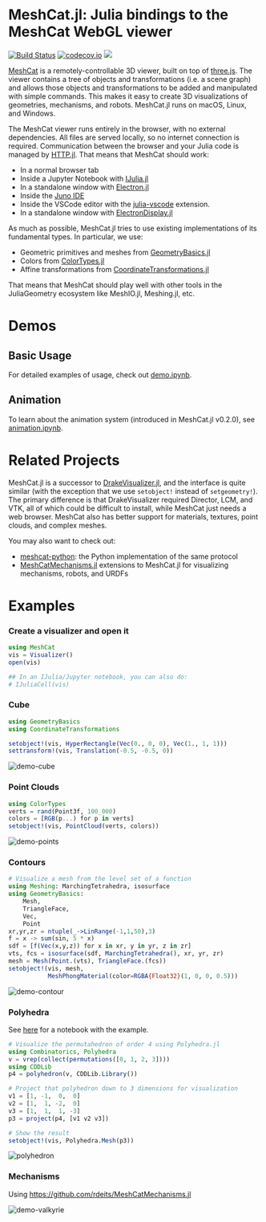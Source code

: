 # MeshCat.jl: Julia bindings to the MeshCat WebGL viewer

[![Build Status](https://github.com/rdeits/MeshCat.jl/workflows/CI/badge.svg)](https://github.com/rdeits/MeshCat.jl/actions?query=workflow%3ACI)
[![codecov.io](https://codecov.io/github/rdeits/MeshCat.jl/coverage.svg?branch=master)](https://codecov.io/github/rdeits/MeshCat.jl?branch=master)
[![](https://img.shields.io/badge/docs-dev-blue.svg)](https://rdeits.github.com/MeshCat.jl/dev)

[MeshCat](https://github.com/meshcat-dev/meshcat) is a remotely-controllable 3D viewer, built on top of [three.js](https://threejs.org/). The viewer contains a tree of objects and transformations (i.e. a scene graph) and allows those objects and transformations to be added and manipulated with simple commands. This makes it easy to create 3D visualizations of geometries, mechanisms, and robots. MeshCat.jl runs on macOS, Linux, and Windows.

The MeshCat viewer runs entirely in the browser, with no external dependencies. All files are served locally, so no internet connection is required. Communication between the browser and your Julia code is managed by [HTTP.jl](https://github.com/JuliaWeb/HTTP.jl). That means that MeshCat should work:

* In a normal browser tab
* Inside a Jupyter Notebook with [IJulia.jl](https://github.com/JuliaLang/IJulia.jl)
* In a standalone window with [Electron.jl](https://github.com/davidanthoff/Electron.jl)
* Inside the [Juno IDE](http://junolab.org/)
* Inside the VSCode editor with the [julia-vscode](https://www.julia-vscode.org/) extension.
* In a standalone window with [ElectronDisplay.jl](https://github.com/queryverse/ElectronDisplay.jl)

As much as possible, MeshCat.jl tries to use existing implementations of its fundamental types. In particular, we use:

* Geometric primitives and meshes from [GeometryBasics.jl](https://github.com/JuliaGeometry/GeometryBasics.jl)
* Colors from [ColorTypes.jl](https://github.com/JuliaGraphics/ColorTypes.jl)
* Affine transformations from [CoordinateTransformations.jl](https://github.com/FugroRoames/CoordinateTransformations.jl/)

That means that MeshCat should play well with other tools in the JuliaGeometry ecosystem like MeshIO.jl, Meshing.jl, etc.

# Demos

## Basic Usage

For detailed examples of usage, check out [demo.ipynb](notebooks/demo.ipynb).

## Animation

To learn about the animation system (introduced in MeshCat.jl v0.2.0), see [animation.ipynb](notebooks/animation.ipynb).

# Related Projects

MeshCat.jl is a successor to [DrakeVisualizer.jl](https://github.com/rdeits/DrakeVisualizer.jl), and the interface is quite similar (with the exception that we use `setobject!` instead of `setgeometry!`). The primary difference is that DrakeVisualizer required Director, LCM, and VTK, all of which could be difficult to install, while MeshCat just needs a web browser. MeshCat also has better support for materials, textures, point clouds, and complex meshes.

You may also want to check out:

* [meshcat-python](https://github.com/meshcat-dev/meshcat-python): the Python implementation of the same protocol
* [MeshCatMechanisms.jl](https://github.com/rdeits/MeshCatMechanisms.jl) extensions to MeshCat.jl for visualizing mechanisms, robots, and URDFs

# Examples

### Create a visualizer and open it

```julia
using MeshCat
vis = Visualizer()
open(vis)

## In an IJulia/Jupyter notebook, you can also do:
# IJuliaCell(vis)
```

### Cube

```julia
using GeometryBasics
using CoordinateTransformations

setobject!(vis, HyperRectangle(Vec(0., 0, 0), Vec(1., 1, 1)))
settransform!(vis, Translation(-0.5, -0.5, 0))
```

![demo-cube](https://user-images.githubusercontent.com/591886/36703848-9da5abae-1b2b-11e8-8fa7-57e5cd3e2420.png)

### Point Clouds

```julia
using ColorTypes
verts = rand(Point3f, 100_000)
colors = [RGB(p...) for p in verts]
setobject!(vis, PointCloud(verts, colors))
```

![demo-points](https://user-images.githubusercontent.com/591886/36703986-3d18e232-1b2c-11e8-8c40-a73e55cc93b6.png)

### Contours

```julia
# Visualize a mesh from the level set of a function
using Meshing: MarchingTetrahedra, isosurface
using GeometryBasics:
    Mesh,
    TriangleFace,
    Vec,
    Point
xr,yr,zr = ntuple(_->LinRange(-1,1,50),3)
f = x -> sum(sin, 5 * x)
sdf = [f(Vec(x,y,z)) for x in xr, y in yr, z in zr]
vts, fcs = isosurface(sdf, MarchingTetrahedra(), xr, yr, zr)
mesh = Mesh(Point.(vts), TriangleFace.(fcs))
setobject!(vis, mesh,
           MeshPhongMaterial(color=RGBA{Float32}(1, 0, 0, 0.5)))
```

![demo-contour](https://user-images.githubusercontent.com/591886/36703981-37b62ba6-1b2c-11e8-90aa-4c38486732e7.png)

### Polyhedra

See [here](https://github.com/JuliaPolyhedra/Polyhedra.jl/blob/master/examples/3D%20Plotting%20a%20projection%20of%20the%204D%20permutahedron.ipynb)
for a notebook with the example.

```julia
# Visualize the permutahedron of order 4 using Polyhedra.jl
using Combinatorics, Polyhedra
v = vrep(collect(permutations([0, 1, 2, 3])))
using CDDLib
p4 = polyhedron(v, CDDLib.Library())

# Project that polyhedron down to 3 dimensions for visualization
v1 = [1, -1,  0,  0]
v2 = [1,  1, -2,  0]
v3 = [1,  1,  1, -3]
p3 = project(p4, [v1 v2 v3])

# Show the result
setobject!(vis, Polyhedra.Mesh(p3))
```

![polyhedron](https://user-images.githubusercontent.com/591886/37313984-fa3b20c2-2627-11e8-8238-71607a7f16e7.png)

### Mechanisms

Using https://github.com/rdeits/MeshCatMechanisms.jl

![demo-valkyrie](https://user-images.githubusercontent.com/591886/36703991-41b6991a-1b2c-11e8-8804-24c56ddd94cc.png)

